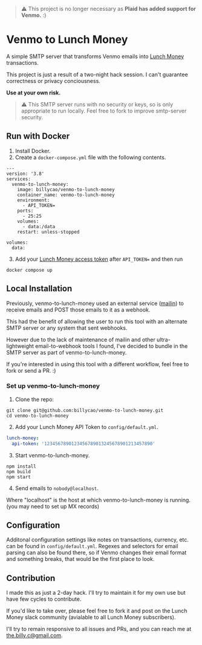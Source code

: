 > :warning: This project is no longer necessary as **Plaid has added support for Venmo.** :)

# Venmo to Lunch Money

A simple SMTP server that transforms Venmo emails into [Lunch Money][lunch-money] transactions.

This project is just a result of a two-night hack session. I can't guarantee
correctness or privacy conciousness.

**Use at your own risk.**

<!--
## Background

### How it works

![Data Flow](doc/img/data-flow-diagram.png)

1. Venmo sends an email to you.
2. You forward the email to your server, running [mailin][mailin].
3. mailin sends a JSON object to **venmo-to-lunch-money**.
4. **venmo-to-lunch-money** creates a Lunch Money transaction.
-->

> :warning: This SMTP server runs with no security or keys, so is only appropriate to run
> locally. Feel free to fork to improve smtp-server security.

## Run with Docker

1. Install Docker.
2. Create a `docker-compose.yml` file with the following contents.

```
---
version: '3.8'
services:
  venmo-to-lunch-money:
    image: billycao/venmo-to-lunch-money
    container_name: venmo-to-lunch-money
    environment:
      - API_TOKEN=
    ports:
      - 25:25
    volumes:
      - data:/data
    restart: unless-stopped

volumes:
  data:
```

3. Add your [Lunch Money access token][lunch-money-token] after `API_TOKEN=` and then run

```
docker compose up
```

## Local Installation

Previously, venmo-to-lunch-money used an external service ([mailin][mailin]) to receive emails
and POST those emails to it as a webhook.

This had the benefit of allowing the user to run this tool with an alternate SMTP server or any system that
sent webhooks.

However due to the lack of maintenance of mailin and other ultra-lightweight email-to-webhook tools I found,
I've decided to bundle in the SMTP server as part of venmo-to-lunch-money.

If you're interested in using this tool with a different workflow, feel free to fork or send a PR. :)

### Set up venmo-to-lunch-money

1. Clone the repo:
```
git clone git@github.com:billycao/venmo-to-lunch-money.git
cd venmo-to-lunch-money
```

2. Add your Lunch Money API Token to `config/default.yml`.
```yaml
lunch-money:
  api-token: '1234567890123456789013245678901213457890'
```

3. Start venmo-to-lunch-money.
```
npm install
npm build
npm start
```

4. Send emails to `nobody@localhost`.

Where "localhost" is the host at which venmo-to-lunch-money is running. (you may need to set up MX records)

## Configuration

Additonal configuration settings like notes on transactions, currency, etc. can
be found in `config/default.yml`. Regexes and selectors for email parsing
can also be found there, so if Venmo changes their email format and something breaks,
that would be the first place to look.

## Contribution

I made this as just a 2-day hack. I'll try to maintain it for my own use but
have few cycles to contribute.

If you'd like to take over, please feel free to fork it and post on the Lunch Money slack community (avialable to all Lunch
Money subscribers).

I'll try to remain responsive to all issues and PRs, and you can reach me at
[the.billy.c@gmail.com](mailto:the.billy.c@gmail.com).

[lunch-money]: https://lunchmoney.app/
[lunch-money-token]: https://my.lunchmoney.app/developers
[mailin]: https://www.npmjs.com/package/mailin
